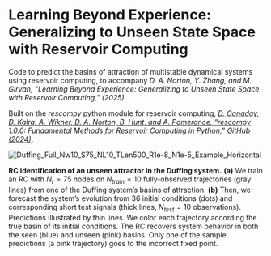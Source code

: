 # Learning Beyond Experience: Generalizing to Unseen State Space with Reservoir Computing
Code to predict the basins of attraction of multistable dynamical systems using reservoir computing, to accompany *D. A. Norton, Y. Zhang, and M. Girvan, “Learning Beyond Experience: Generalizing to Unseen State Space with Reservoir Computing,” (2025)* <!--[*D. A. Norton, Y. Zhang, and M. Girvan, “Learning Beyond Experience: Generalizing to Unseen State Space with Reservoir Computing,” (2025), arXiv:2501.16325*](https://doi.org/10.48550/arXiv.2501.16325).-->

Built on the *rescompy* python module for reservoir computing, [*D. Canaday, D. Kalra, A. Wikner, D. A. Norton, B. Hunt, and A. Pomerance, “rescompy 1.0.0: Fundamental Methods for Reservoir Computing in
Python,” GitHub (2024)*](https://github.com/PotomacResearch/rescompy).

![Duffing_Full_Nw10_S75_NL10_TLen500_R1e-8_N1e-5_Example_Horizontal](https://github.com/user-attachments/assets/e04c87e1-4a81-414d-8e99-342d8edd623d)

**RC identification of an unseen attractor in the Duffing system.** **(a)** We train an RC with $N_r=75$ nodes on $N_{train}=10$ fully-observed trajectories (gray lines) from one of the Duffing system’s basins of attraction. **(b)** Then, we forecast the system’s evolution from $36$ initial conditions (dots) and corresponding short test signals (thick lines, $N_{test}=10$ observations). Predictions illustrated by thin lines. We color each trajectory according the true basin of its initial conditions. The RC recovers system behavior in both the seen (blue) and unseen (pink) basins. Only one of the sample predictions (a pink trajectory) goes to the incorrect fixed point.
